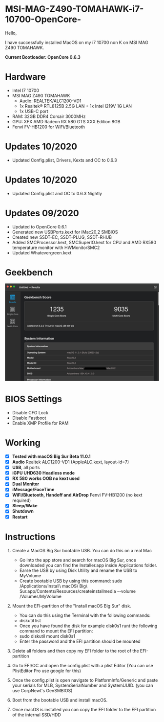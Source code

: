 # MSI-MAG-Z490-TOMAHAWK-i7-10700-OpenCore-

Hello,

I have successfully installed MacOS on my i7 10700 non K on MSI MAG Z490 TOMAHAWK.

**Current Bootloader: OpenCore 0.6.3**

# Hardware

- Intel I7 10700
- MSI MAG Z490 TOMAHAWK
	- Audio: REALTEK/ALC1200-VD1
	- 1x Realtek® RTL8125B 2.5G LAN + 1x Intel I219V 1G LAN
	- 1x USB-C port
- RAM: 32GB DDR4 Corsair 3000MHz
- GPU: XFX AMD Radeon RX 580 GTS XXX Edition 8GB
- Fenvi FV-HB1200 for WiFi/Bluetooth 

# Updates 10/2020

- Updated Config.plist, Drivers, Kexts and OC to 0.6.3

# Updates 10/2020

- Updated Config.plist and OC to 0.6.3 Nightly 

# Updates 09/2020

- Updated to OpenCore 0.6.1
- Generated new USBPorts.kext for iMac20,2 SMBIOS
- Created new SSDT-EC, SSDT-PLUG, SSDT-RHUB
- Added SMCProcessor.kext, SMCSuperIO.kext for CPU and AMD RX580 temperature monitor with HWMonitorSMC2
- Updated Whatevergreen.kext

# Geekbench

![Geekbench Score with OC](Geekbench/Geekbench.png)


# BIOS Settings

- Disable CFG Lock
- Disable Fastboot 
- Enable XMP Profile for RAM

# Working

- [x] **Tested with macOS Big Sur Beta 11.0.1**
- [x] **Audio** Realtek ALC1200-VD1 (AppleALC.kext, layout-id=7)
- [x] **USB**, all ports
- [x] **iGPU UHD630 Headless mode**
- [x] **RX 580 works OOB no kext used**
- [x] **Dual Monitor**
- [x] **iMessage/FaceTime**
- [x] **WiFi/Bluetooth, Handoff and AirDrop** Fenvi FV-HB1200 (no kext required)
- [x] **Sleep/Wake**
- [x] **Shutdown**
- [x] **Restart**

# Instructions

1. Create a MacOS Big Sur bootable USB. You can do this on a real Mac
 	 - Go into the app store and search for macOS Big Sur, once downloaded you can find the Installer.app inside Applications folder.
   - Earse the USB by using Disk Utility and rename the USB to MyVolume
   - Create bootable USB by using this command: sudo /Applications/Install\ macOS\ Big\ Sur.app/Contents/Resources/createinstallmedia --volume /Volumes/MyVolume
  
2. Mount the EFI-partition of the "Install macOS Big Sur" disk.
   - You can do this using the Terminal with the following commands:
   - diskutil list
   - Once you have found the disk for example disk0s1 runt the following command to mount the EFI partition:
   - sudo diskutil mount disk0s1
   - Enter the password and the EFI partition should be mounted 
   
3. Delete all folders and then copy my EFI folder to the root of the EFI-partition
4. Go to EFI/OC and open the config.plist with a plist Editor (You can use PlistEditor Pro use google for this)
5. Once the config.plist is open navigate to PlatformInfo/Generic and paste your serials for MLB, SystemSerialNumber and SystemUUID. (you can use CorpNewt's GenSMBIOS)
6. Boot from the bootable USB and install macOS.
7. Once macOS is installed you can copy the EFI folder to the EFI partition of the internal SSD/HDD
